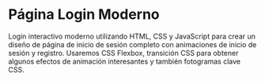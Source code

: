 # Página Login Moderno
Login interactivo moderno utilizando HTML, CSS y JavaScript  para crear un diseño de página de inicio de sesión completo con animaciones de inicio de sesión y registro. Usaremos CSS Flexbox, transición CSS para obtener algunos efectos de animación interesantes y también fotogramas clave CSS.
